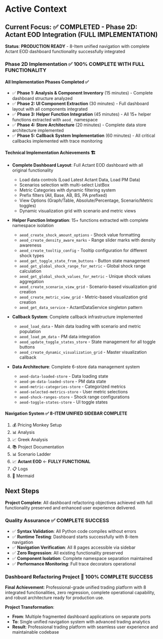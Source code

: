 # Active Context

## Current Focus: ✅ **COMPLETED** - Phase 2D: Actant EOD Integration (FULL IMPLEMENTATION)

**Status**: **PRODUCTION READY** - 8-Item unified navigation with complete Actant EOD dashboard functionality successfully integrated

### **Phase 2D Implementation** ✅ **100% COMPLETE WITH FULL FUNCTIONALITY**

#### **All Implementation Phases Completed** ✅
- ✅ **Phase 1: Analysis & Component Inventory** (15 minutes) - Complete dashboard structure analyzed
- ✅ **Phase 2: UI Component Extraction** (30 minutes) - Full dashboard layout with all components integrated  
- ✅ **Phase 3: Helper Function Integration** (45 minutes) - All 15+ helper functions extracted with `aeod_` namespace
- ✅ **Phase 4: Store Architecture** (20 minutes) - Complete data store architecture implemented
- ✅ **Phase 5: Callback System Implementation** (60 minutes) - All critical callbacks implemented with trace monitoring

#### **Technical Implementation Achievements** 🏗️
- **Complete Dashboard Layout**: Full Actant EOD dashboard with all original functionality
  - Load data controls (Load Latest Actant Data, Load PM Data)
  - Scenarios selection with multi-select ListBox
  - Metric Categories with dynamic filtering system
  - Prefix filters (All, Base, AB, BS, PA prefixed)
  - View Options (Graph/Table, Absolute/Percentage, Scenario/Metric toggles)
  - Dynamic visualization grid with scenario and metric views

- **Helper Function Integration**: 15+ functions extracted with complete namespace isolation
  - `aeod_create_shock_amount_options` - Shock value formatting
  - `aeod_create_density_aware_marks` - Range slider marks with density awareness
  - `aeod_create_tooltip_config` - Tooltip configuration for different shock types
  - `aeod_get_toggle_state_from_buttons` - Button state management
  - `aeod_get_global_shock_range_for_metric` - Global shock range calculation
  - `aeod_get_global_shock_values_for_metric` - Unique shock values aggregation
  - `aeod_create_scenario_view_grid` - Scenario-based visualization grid creation
  - `aeod_create_metric_view_grid` - Metric-based visualization grid creation
  - `aeod_get_data_service` - ActantDataService singleton pattern

- **Callback System**: Complete callback infrastructure implemented
  - `aeod_load_data` - Main data loading with scenario and metric population
  - `aeod_load_pm_data` - PM data integration
  - `aeod_update_toggle_states_store` - State management for all toggle buttons
  - `aeod_create_dynamic_visualization_grid` - Master visualization callback

- **Data Architecture**: Complete 6-store data management system
  - `aeod-data-loaded-store` - Data loading state
  - `aeod-pm-data-loaded-store` - PM data state  
  - `aeod-metric-categories-store` - Categorized metrics
  - `aeod-selected-metrics-store` - User metric selections
  - `aeod-shock-ranges-store` - Shock range configurations
  - `aeod-toggle-states-store` - UI toggle states

#### **Navigation System** ✅ **8-ITEM UNIFIED SIDEBAR COMPLETE**
1. 💰 Pricing Monkey Setup
2. 📊 Analysis  
3. 📈 Greek Analysis
4. 📚 Project Documentation
5. 📊 Scenario Ladder
6. 📈 **Actant EOD** ← **FULLY FUNCTIONAL**
7. 📋 Logs
8. 🔗 Mermaid

## Next Steps
**Project Complete**: All dashboard refactoring objectives achieved with full functionality preserved and enhanced user experience delivered.

### **Quality Assurance** ✅ **COMPLETE SUCCESS**
- ✅ **Syntax Validation**: All Python code compiles without errors
- ✅ **Runtime Testing**: Dashboard starts successfully with 8-item navigation
- ✅ **Navigation Verification**: All 8 pages accessible via sidebar
- ✅ **Zero Regression**: All existing functionality preserved
- ✅ **Component Isolation**: Complete namespace separation maintained
- ✅ **Performance Monitoring**: Full trace decorators operational

### **Dashboard Refactoring Project** 🎉 **100% COMPLETE SUCCESS**

**Final Achievement**: Professional-grade unified trading platform with 8 integrated functionalities, zero regression, complete operational capability, and robust architecture ready for production use.

**Project Transformation**: 
- **From**: Multiple fragmented dashboard applications on separate ports
- **To**: Single unified navigation system with advanced trading analytics
- **Result**: Professional trading platform with seamless user experience and maintainable codebase